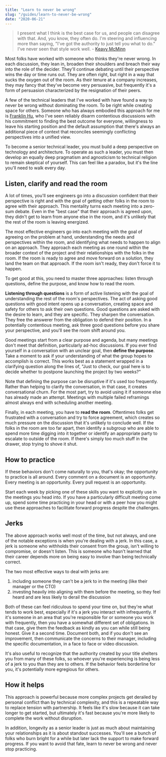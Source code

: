 ```yaml
---
title: "Learn to never be wrong"
slug: "/guides/learn-to-never-be-wrong"
date: "2020-06-21"
---
```


> I present what I think is the best case for us, and people can disagree with that. And, you know, they often do. I'm steering and influencing more than saying, "I've got the authority to just tell you what to do." I've never seen that style work well.
> \- [Keavy McMinn](/stories/keavy-mcminn)

Most folks have worked with someone who thinks they're never wrong. In each discussion, they lean in, broaden their shoulders and breach their way into the role of the decider. They'll continue debating until their perspective wins the day or time runs out. They are often right, but right in a way that sucks the oxygen out of the room. As their tenure at a company increases, they may fancy that they've become very persuasive, but frequently it's a form of persuasion characterized by the resignation of their peers.

A few of the technical leaders that I've worked with have found a way to never be wrong without dominating the room. To be right while creating space for others. Someone who has always embodied this approach for me is [Franklin Hu](https://twitter.com/thisisfranklin), who I've seen reliably disarm contentious discussions with his commitment to finding the best outcome for everyone, willingness to leave his starting position and the default assumption that there's always an additional piece of context that reconciles seemingly conflicting perspectives into a unified view.

To become a senior technical leader, you must build a deep perspective on technology and architecture. To operate as such a leader, you must then develop an equally deep pragmatism and agnosticism to technical religion to remain skeptical of yourself. This can feel like a paradox, but it's the line you'll need to walk every day.


## Listen, clarify and read the room

A lot of times, you'll see engineers go into a discussion confident that their perspective is right and with the goal of getting other folks in the room to agree with their approach. This mentality turns each meeting into a zero-sum debate. Even in the "best case" that their approach is agreed upon, they didn't get to learn from anyone else in the room, and it's unlikely that the rest of the room is leaving energized.

The most effective engineers go into each meeting with the goal of agreeing on the problem at hand, understanding the needs and perspectives within the room, and identifying what needs to happen to align on an approach. They approach each meeting as one round within the broader context of the project and their relationships with the folks in the room. If the room is ready to agree and move forward on a solution, they land the team on that approach. If the room isn't ready, they don't force it to happen.

To get good at this, you need to master three approaches: listen through questions, define the purpose, and know how to read the room.

**Listening through questions** is a form of active listening with the goal of understanding the rest of the room's perspectives. The act of asking good questions with good intent opens up a conversation, creating space and safety for others to ask their own questions. Good questions are asked with the desire to learn, and they are specific. They sharpen the conversation. They free the answerer from the obligation to defend their position. In a potentially contentious meeting, ask three good questions before you share your perspective, and you'll see the room shift around you.

Good meetings start from a clear purpose and agenda, but many meetings don't meet that definition, particularly ad-hoc discussions. If you ever find yourself in a conversation with an unclear goal, then **define the purpose**. Take a moment to ask if your understanding of what the group hopes to accomplish is correct. This works best as a statement wrapped in a clarifying question along the lines of, "Just to check, our goal here is to decide whether to postpone launching the project by two weeks?"

Note that defining the purpose can be disruptive if it's used too frequently. Rather than helping to clarify the conversation, in that case, it creates conversational churn. For the most part, try to avoid using it if someone else has already made an attempt. Meetings with multiple failed reframings almost always end with scheduling another meeting.

Finally, in each meeting, you have to **read the room**. Oftentimes folks get frustrated with a conversation and try to force agreement, which creates so much pressure on the discussion that it's unlikely to conclude well. If the folks in the room are too far apart, then identify a subgroup who are able to spend more time digging into it together or identify an appropriate party to escalate to outside of the room. If there's simply too much stuff in the drawer, stop trying to shove it shut.


## How to practice

If these behaviors don't come naturally to you, that's okay; the opportunity to practice is all around. Every comment on a document is an opportunity. Every meeting is an opportunity. Every pull request is an opportunity.

Start each week by picking one of these skills you want to explicitly use in the meetings you head into. If you have a particularly difficult meeting come up, spend some time practicing in your head or with a peer how you might use these approaches to facilitate forward progress despite the challenges.


## Jerks

The above approach works well most of the time, but not always, and one of the notable exceptions is when you're dealing with a jerk. In this case, a jerk is someone who withholds their consent from the group, isn't willing to compromise, or doesn't listen. This is someone who hasn't learned that their career depends more on being easy to involve than being technically correct.

The two most effective ways to deal with jerks are:



1. including someone they can't be a jerk to in the meeting (like their manager or the CTO)
2. investing heavily into aligning with them before the meeting, so they feel heard and are less likely to derail the discussion

Both of these can feel ridiculous to spend your time on, but they're what tends to work best, especially if it's a jerk you interact with infrequently. If it's someone in an area that you're responsible for or someone you work with frequently, then you have a somewhat different set of obligations. In that case, give them the feedback as kindly as you can while still being honest. Give it a second time. Document both, and if you don't see an improvement, then communicate the concerns to their manager, including the specific documentation, in a face to face or video discussion.

It's also useful to recognize that the authority created by your title shelters you from many of these folks, so whoever you're experiencing is being less of a jerk to you than they are to others. If the behavior feels borderline for you, it's potentially more egregious for others.

## How it helps

This approach is powerful because more complex projects get derailed by personal conflict than by technical complexity, and this is a repeatable way to replace tension with partnership. It feels like it's slow because it can take longer to get started, but ultimately it's fast because you're more likely to complete the work without disruption.

In addition, longevity as a senior leader is just as much about maintaining your relationships as it is about standout successes. You'll see a bunch of folks who burn bright for a while but later lack the support to make forward progress. If you want to avoid that fate, learn to never be wrong and never stop practicing.
